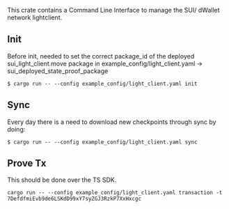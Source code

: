 This crate contains a Command Line Interface to manage the SUI/ dWallet network lightclient.

## Init

Before init, needed to set the correct package_id of the deployed sui_light_client.move package in example_config/light_client.yaml -> sui_deployed_state_proof_package

```
$ cargo run -- --config example_config/light_client.yaml init
```

## Sync

Every day there is a need to download new checkpoints through sync by doing:

```
$ cargo run -- --config example_config/light_client.yaml sync
```

## Prove Tx

This should be done over the TS SDK.

```
cargo run -- --config example_config/light_client.yaml transaction -t 7DefdfmiEvb9de6LSKdD99xY7syZGJ3RzkP7XxHxcgc
```

